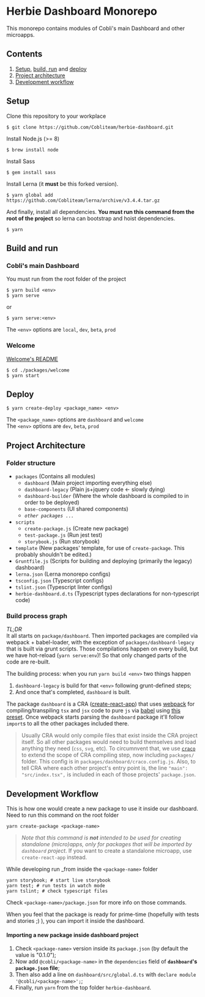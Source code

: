# Herbie Dashboard Monorepo
This monorepo contains modules of Cobli's main Dashboard and other microapps.

## Contents
1. [Setup](#setup), [build, run](#build-and-run) and [deploy](#deploy)
2. [Project architecture](#project-architecture)
2. [Development workflow](#development-workflow)

## Setup
Clone this repository to your workplace

```
$ git clone https://github.com/Cobliteam/herbie-dashboard.git
```

Install Node.js (>= 8)
```
$ brew install node
```

Install Sass
```
$ gem install sass
```

Install Lerna (it **must** be this forked version).
```
$ yarn global add https://github.com/Cobliteam/lerna/archive/v3.4.4.tar.gz
```

And finally, install all dependencies. **You must run this command from the root of the project** so lerna can bootstrap and hoist dependencies.
```
$ yarn
```

## Build and run

### Cobli's main Dashboard

You must run from the root folder of the project

```
$ yarn build <env>
$ yarn serve
```

or

```
$ yarn serve:<env>
```

The `<env>` options are `local`, `dev`, `beta`, `prod`

### Welcome

[Welcome's README](packages/welcome/README.md)

```
$ cd ./packages/welcome
$ yarn start
```


## Deploy

```
$ yarn create-deploy <package_name> <env>
```

The `<package_name>` options are `dashboard` and `welcome`<br>
The `<env>` options are `dev`, `beta`, `prod`


## Project Architecture

### Folder structure

- `packages` (Contains all modules)
  - `dashboard` (Main project importing everything else)
  - `dashboard-legacy` (Plain js+jquery code <- slowly dying)
  - `dashboard-builder` (Where the whole dashboard is compiled to in order to be deployed)
  - `base-components` (UI shared components)
  - _`other packages ...`_
- `scripts`
  - `create-package.js` (Create new package)
  - `test-package.js` (Run jest test)
  - `storybook.js` (Run storybook)
- `template` (New packages' template, for use of `create-package`. This probably shouldn't be edited.)
- `Gruntfile.js` (Scripts for building and deploying (primarily the legacy) dashboard)
- `lerna.json` (Lerna monorepo configs)
- `tsconfig.json` (Typescript configs)
- `tslint.json` (Typescript linter configs)
- `herbie-dashboard.d.ts` (Typescript types declarations for non-typescript code)

### Build process graph

_TL;DR_
<br>
It all starts on `package/dashboard`. Then imported packages are compiled via webpack + babel-loader, with the exception of `packages/dashboard-legacy` that is built via grunt scripts. Those compilations happen on every build, but we have hot-reload (`yarn serve:env`)! So that only changed parts of the code are re-built.

The building process: when you run `yarn build <env>` two things happen
1. `dashboard-legacy` is build for that `<env>` following grunt-defined steps;
2. And once that's completed, `dashboard` is built.

The package `dashboard` is a CRA ([create-react-app](https://github.com/facebook/create-react-app)) that uses [webpack]() for compiling/transpiling `tsx` and `jsx` code to pure `js` via [babel](https://babeljs.io/) using [this preset](https://github.com/facebook/create-react-app/tree/master/packages/babel-preset-react-app). Once webpack starts parsing the `dashboard` package it'll follow `import`s to all the other packages included there.

> Usually CRA would only compile files that exist inside the CRA project itself. So all other packages would need to build themselves and load anything they need (`css`, `svg`, etc). To circumnvent that, we use [`craco`](https://github.com/sharegate/craco) to extend the scope of CRA compiling step, now including `packages/` folder.
> This config is in `packages/dashboard/craco.config.js`. Also, to tell CRA where each other project's entry point is, the line `"main": "src/index.tsx",` is included in each of those projects' `package.json`.


## Development Workflow

This is how one would create a new package to use it inside our dashboard.
<br>
Need to run this command on the root folder

```
yarn create-package <package-name>
```

> _Note that this command is **not** intended to be used for creating standalone (micro)apps, only for packages that will be imported by `dashboard` project_. If you want to create a standalone microapp, use `create-react-app` instead.

While developing run _from inside the `<package-name>` folder
```
yarn storybook; # start live storybook
yarn test; # run tests in watch mode
yarn tslint; # check typescript files
```

Check `<package-name>/package.json` for more info on those commands.

When you feel that the package is ready for prime-time (hopefully with tests and stories ;) ), you can import it inside the dashboard.

#### Importing a new package inside dashboard project

1. Check `<package-name>` version inside its `package.json` (by default the value is "0.1.0");
2. Now add `@cobli/<package-name>` in the `dependencies` field of **`dashboard`'s `package.json` file**;
3. Then also add a line on `dashboard/src/global.d.ts` with `declare module '@cobli/<package-name>';`;
4. Finally, run `yarn` from the top folder `herbie-dashboard`.
